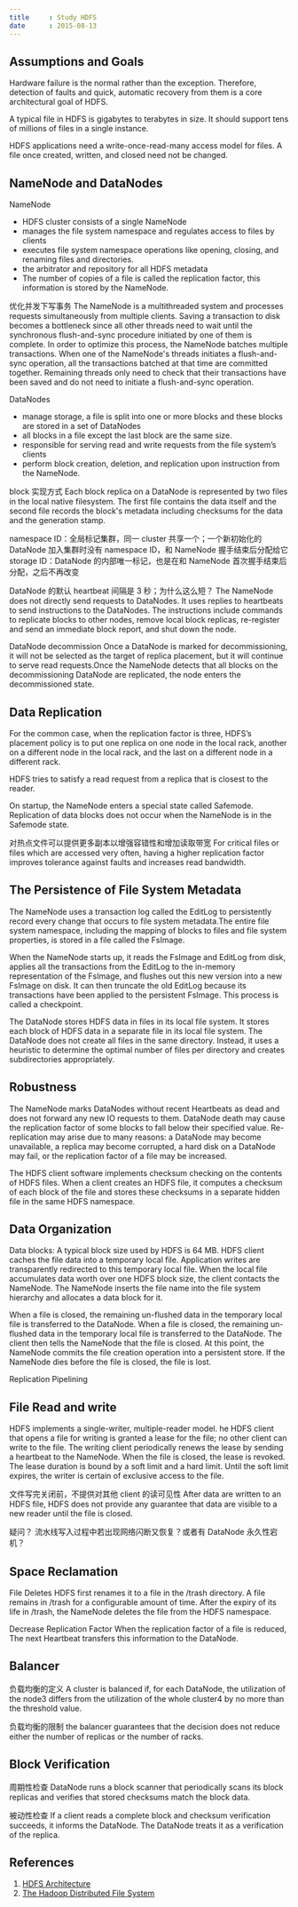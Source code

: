 ```yaml
---
title     : Study HDFS
date      : 2015-08-13
---
```



## Assumptions and Goals
Hardware failure is the normal rather than the exception. Therefore, detection of faults and quick, automatic recovery from them is a core architectural goal of HDFS.

A typical file in HDFS is gigabytes to terabytes in size.
It should support tens of millions of files in a single instance.

HDFS applications need a write-once-read-many access model for files.
A file once created, written, and closed need not be changed.


## NameNode and DataNodes
NameNode
  - HDFS cluster consists of a single NameNode
  - manages the file system namespace and regulates access to files by clients
  - executes file system namespace operations like opening, closing, and renaming files and directories.
  - the arbitrator and repository for all HDFS metadata
  - The number of copies of a file is called the replication factor, this information is stored by the NameNode.

优化并发下写事务
The NameNode is a multithreaded system and processes requests simultaneously from multiple clients. Saving a transaction to disk becomes a bottleneck since all other threads need to wait until the synchronous flush-and-sync procedure initiated by one of them is complete. In order to optimize this process, the NameNode batches multiple transactions. When one of the NameNode's threads initiates a flush-and-sync operation, all the transactions batched at that time are committed together. Remaining threads only need to check that their transactions have been saved and do not need to initiate a flush-and-sync operation.

DataNodes
  - manage storage, a file is split into one or more blocks and these blocks are stored in a set of DataNodes
  - all blocks in a file except the last block are the same size.
  - responsible for serving read and write requests from the file system’s clients
  - perform block creation, deletion, and replication upon instruction from the NameNode.

block 实现方式
Each block replica on a DataNode is represented by two files in the local native filesystem. The first file contains the data itself and the second file records the block's metadata including checksums for the data and the generation stamp.

namespace ID：全局标记集群，同一 cluster 共享一个；一个新初始化的 DataNode 加入集群时没有 namespace ID，和 NameNode 握手结束后分配给它
storage ID：DataNode 的内部唯一标记，也是在和 NameNode 首次握手结束后分配，之后不再改变

DataNode 的默认 heartbeat 间隔是 3 秒；为什么这么短？
The NameNode does not directly send requests to DataNodes. It uses replies to heartbeats to send instructions to the DataNodes.
The instructions include commands to replicate blocks to other nodes, remove local block replicas, re-register and send an immediate block report, and shut down the node.

DataNode decommission
Once a DataNode is marked for decommissioning, it will not be selected as the target of replica placement, but it will continue to serve read requests.Once the NameNode detects that all blocks on the decommissioning DataNode are replicated, the node enters the decommissioned state.


## Data Replication
For the common case, when the replication factor is three, HDFS’s placement policy is to put one replica on one node in the local rack, another on a different node in the local rack, and the last on a different node in a different rack.

HDFS tries to satisfy a read request from a replica that is closest to the reader.

On startup, the NameNode enters a special state called Safemode.
Replication of data blocks does not occur when the NameNode is in the Safemode state.

对热点文件可以提供更多副本以增强容错性和增加读取带宽
For critical files or files which are accessed very often, having a higher replication factor improves tolerance against faults and increases read bandwidth.


## The Persistence of File System Metadata
The NameNode uses a transaction log called the EditLog to persistently record every change that occurs to file system metadata.The entire file system namespace, including the mapping of blocks to files and file system properties, is stored in a file called the FsImage.

When the NameNode starts up, it reads the FsImage and EditLog from disk, applies all the transactions from the EditLog to the in-memory representation of the FsImage, and flushes out this new version into a new FsImage on disk. It can then truncate the old EditLog because its transactions have been applied to the persistent FsImage. This process is called a checkpoint.

The DataNode stores HDFS data in files in its local file system. It stores each block of HDFS data in a separate file in its local file system. The DataNode does not create all files in the same directory. Instead, it uses a heuristic to determine the optimal number of files per directory and creates subdirectories appropriately.


## Robustness
The NameNode marks DataNodes without recent Heartbeats as dead and does not forward any new IO requests to them.
DataNode death may cause the replication factor of some blocks to fall below their specified value.
Re-replication may arise due to many reasons: a DataNode may become unavailable, a replica may become corrupted, a hard disk on a DataNode may fail, or the replication factor of a file may be increased.

The HDFS client software implements checksum checking on the contents of HDFS files. When a client creates an HDFS file, it computes a checksum of each block of the file and stores these checksums in a separate hidden file in the same HDFS namespace.


## Data Organization
Data blocks: A typical block size used by HDFS is 64 MB.
HDFS client caches the file data into a temporary local file. Application writes are transparently redirected to this temporary local file. When the local file accumulates data worth over one HDFS block size, the client contacts the NameNode. The NameNode inserts the file name into the file system hierarchy and allocates a data block for it.

When a file is closed, the remaining un-flushed data in the temporary local file is transferred to the DataNode.
When a file is closed, the remaining un-flushed data in the temporary local file is transferred to the DataNode. The client then tells the NameNode that the file is closed. At this point, the NameNode commits the file creation operation into a persistent store. If the NameNode dies before the file is closed, the file is lost.

Replication Pipelining


## File Read and write
HDFS implements a single-writer, multiple-reader model.
he HDFS client that opens a file for writing is granted a lease for the file; no other client can write to the file. The writing client periodically renews the lease by sending a heartbeat to the NameNode. When the file is closed, the lease is revoked. The lease duration is bound by a soft limit and a hard limit. Until the soft limit expires, the writer is certain of exclusive access to the file.

文件写完关闭前，不提供对其他 client 的读可见性
After data are written to an HDFS file, HDFS does not provide any guarantee that data are visible to a new reader until the file is closed.

疑问？
流水线写入过程中若出现网络闪断又恢复？或者有 DataNode 永久性宕机？


## Space Reclamation
File Deletes
HDFS first renames it to a file in the /trash directory. A file remains in /trash for a configurable amount of time. After the expiry of its life in /trash, the NameNode deletes the file from the HDFS namespace.

Decrease Replication Factor
When the replication factor of a file is reduced,  The next Heartbeat transfers this information to the DataNode.


## Balancer
负载均衡的定义
A cluster is balanced if, for each DataNode, the utilization of the node3 differs from the utilization of the whole cluster4 by no more than the threshold value.

负载均衡的限制
the balancer guarantees that the decision does not reduce either the number of replicas or the number of racks.


## Block Verification
周期性检查
DataNode runs a block scanner that periodically scans its block replicas and verifies that stored checksums match the block data.

被动性检查
If a client reads a complete block and checksum verification succeeds, it informs the DataNode. The DataNode treats it as a verification of the replica.


## References
  1. [HDFS Architecture](http://hadoop.apache.org/docs/current/hadoop-project-dist/hadoop-hdfs/HdfsDesign.html)
  2. [The Hadoop Distributed File System](http://www.aosabook.org/en/hdfs.html)
